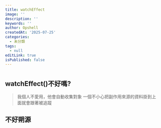 ```yaml
---
title: watchEffect
image: ''
description: ''
keywords: ''
author: Opshell
createdAt: '2025-07-25'
categories:
  - 未分類
tags:
  - null
editLink: true
isPublished: false
---
```

#

## watchEffect()不好嗎?

> 我個人不愛用，他會自動收集對象
> 一個不小心把副作用來源的資料掛到上面就會跟著被追蹤

## 不好朔源
